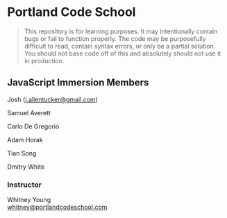 # Portland Code School

> This repository is for learning purposes. It may intentionally contain bugs or
fail to function properly. The code may be purposefully difficult to read,
contain syntax errors, or only be a partial solution. You should not base code
off of this and absolutely should not use it in production.

## JavaScript Immersion Members

Josh (j.allentucker@gmail.com)

Samuel Averett

Carlo De Gregorio

Adam Horak

Tian Song

Dmitry White

### Instructor

Whitney Young  
whitney@portlandcodeschool.com


